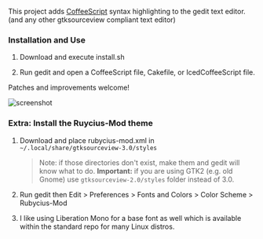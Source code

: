 This project adds [CoffeeScript] syntax highlighting to the gedit text editor. (and any other gtksourceview compliant text editor)

[CoffeeScript]: http://coffeescript.org

### Installation and Use

1. Download and execute install.sh

2. Run gedit and open a CoffeeScript file, Cakefile, or IcedCoffeeScript file.

Patches and improvements welcome!

![screenshot](http://wavded.github.com/gedit-coffeescript/screenshot2.png)

### Extra: Install the Ruycius-Mod theme

1. Download and place rubycius-mod.xml in `~/.local/share/gtksourceview-3.0/styles`

    > Note: if those directories don't exist, make them and gedit will know what to do.
    > **Important:** if you are using GTK2 (e.g. old Gnome) use `gtksourceview-2.0/styles` folder instead of 3.0.

2. Run gedit then Edit > Preferences > Fonts and Colors > Color Scheme > Rubycius-Mod

3. I like using Liberation Mono for a base font as well which is available within the standard repo for many Linux distros.

